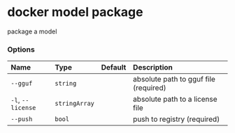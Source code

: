 # docker model package

<!---MARKER_GEN_START-->
package a model

### Options

| Name              | Type          | Default | Description                           |
|:------------------|:--------------|:--------|:--------------------------------------|
| `--gguf`          | `string`      |         | absolute path to gguf file (required) |
| `-l`, `--license` | `stringArray` |         | absolute path to a license file       |
| `--push`          | `bool`        |         | push to registry (required)           |


<!---MARKER_GEN_END-->

